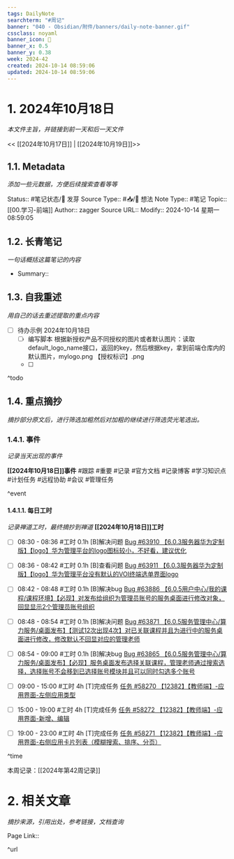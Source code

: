 ```yaml
---
tags: DailyNote
searchterm: "#周记"
banner: "040 - Obsidian/附件/banners/daily-note-banner.gif"
cssclass: noyaml
banner_icon: 💌
banner_x: 0.5
banner_y: 0.38
week: 2024-42
created: 2024-10-14 08:59:06
updated: 2024-10-14 08:59:06
---
```


# 1. 2024年10月18日

_本文件主旨，并链接到前一天和后一天文件_

<< [[2024年10月17日]] | [[2024年10月19日]]>>

## 1.1. Metadata

_添加一些元数据，方便后续搜索查看等等_

Status:: #笔记状态/🌱 发芽
Source Type:: #📥/💭 想法 
Note Type:: #笔记
Topic:: [[00.学习-前端]]
Author:: zagger
Source URL::
Modify:: 2024-10-14 星期一 08:59:05

## 1.2. 长青笔记

_一句话概括这篇笔记的内容_

- Summary::

## 1.3. 自我重述

_用自己的话去重述提取的重点内容_

- [ ] 待办示例 2024年10月18日
	- [ ] 编写脚本 根据新授权产品不同授权的图片或者默认图片：读取default_logo_name接口，返回的key，然后根据key，拿到前端仓库内的默认图片，mylogo.png 【授权标识】.png
	- [ ] 

^todo

## 1.4. 重点摘抄

_摘抄部分原文后，进行筛选加粗然后对加粗的继续进行筛选荧光笔选出。_

### 1.4.1. 事件

_记录当天出现的事件_

**[[2024年10月18日]]事件** 
#跟踪 #重要 #记录 #官方文档 #记录博客 #学习知识点 #计划任务 #远程协助 #会议 #管理任务

^event

#### 1.4.1.1. 每日工时

_记录禅道工时，最终摘抄到禅道_
**[[2024年10月18日]]工时**
- [ ] 08:30 - 08:36 #工时 0.1h	[B]解决问题	 [Bug #63910 【6.0.3服务器华为定制版】【logo】华为管理平台的logo图标较小，不好看，建议优化](http://172.16.203.14:2980/bug-view-63910.html?onlybody=yes&tid=i2sh4q46)	
- [ ] 08:36 - 08:42 #工时 0.1h	[B]查看问题	 [Bug #63911 【6.0.3服务器华为定制版】【logo】华为管理平台没有默认的VOI终端选单界面logo](http://172.16.203.14:2980/bug-view-63911.html?onlybody=yes&tid=i2sh4q46)	
- [ ] 08:42 - 08:48 #工时 0.1h	[B]解决bug	 [Bug #63886 【6.0.5用户中心/我的课程/课程环境】【必现】对发布给组织为管理员账号的服务桌面进行修改对象，回显显示2个管理员账号组织](http://172.16.203.14:2980/bug-view-63886.html?onlybody=yes&tid=i2sh4q46)	
- [ ] 08:48 - 08:54 #工时 0.1h	[B]解决问题	 [Bug #63871 【6.0.5服务管理中心/算力服务/桌面发布】【测试12次出现4次】对已关联课程并且为进行中的服务桌面进行修改，修改默认不回显对应的管理老师](http://172.16.203.14:2980/bug-view-63871.html?onlybody=yes&tid=i2sh4q46)	
- [ ] 08:54 - 09:00 #工时 0.1h	[B]解决bug	 [Bug #63865 【6.0.5服务管理中心/算力服务/桌面发布】【必现】服务桌面发布选择关联课程，管理老师通过搜索选择，选择账号不会移到已选择账号模块并且可以同时勾选多个账号](http://172.16.203.14:2980/bug-view-63865.html?onlybody=yes&tid=i2sh4q46)	
- [ ] 09:00 - 15:00 #工时 4h	[T]完成任务	 [任务 #58270 【12382】【教师端】-应用界面-左侧应用类型](http://172.16.203.14:2980/task-view-58270.html?onlybody=yes&tid=i2sh4q46)	
- [ ] 15:00 - 19:00 #工时 4h	[T]完成任务	 [任务 #58272 【12382】【教师端】-应用界面-新增、编辑](http://172.16.203.14:2980/task-view-58272.html?onlybody=yes&tid=i2sh4q46)	
- [ ] 19:00 - 23:00 #工时 4h	[T]完成任务	 [任务 #58271 【12382】【教师端】-应用界面-右侧应用卡片列表（模糊搜索、排序、分页）](http://172.16.203.14:2980/task-view-58271.html?onlybody=yes&tid=i2sh4q46)	


^time

本周记录：[[2024年第42周记录]]

# 2. 相关文章

_摘抄来源，引用出处，参考链接，文档查询_

Page Link::

^url
